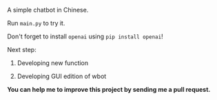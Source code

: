 A simple chatbot in Chinese.

Run `main.py` to try it.

Don't forget to install `openai` using `pip install openai`!

Next step:

1. Developing new function

2. Developing GUI edition of wbot

**You can help me to improve this project by sending me a pull request.**